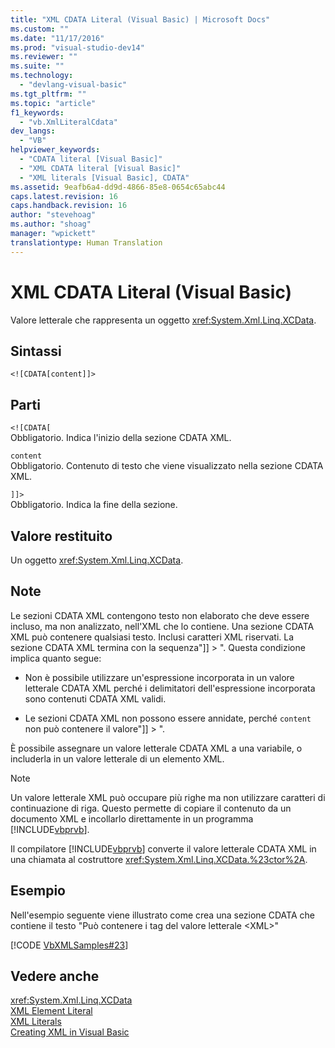 ```yaml
---
title: "XML CDATA Literal (Visual Basic) | Microsoft Docs"
ms.custom: ""
ms.date: "11/17/2016"
ms.prod: "visual-studio-dev14"
ms.reviewer: ""
ms.suite: ""
ms.technology: 
  - "devlang-visual-basic"
ms.tgt_pltfrm: ""
ms.topic: "article"
f1_keywords: 
  - "vb.XmlLiteralCdata"
dev_langs: 
  - "VB"
helpviewer_keywords: 
  - "CDATA literal [Visual Basic]"
  - "XML CDATA literal [Visual Basic]"
  - "XML literals [Visual Basic], CDATA"
ms.assetid: 9eafb6a4-dd9d-4866-85e8-0654c65abc44
caps.latest.revision: 16
caps.handback.revision: 16
author: "stevehoag"
ms.author: "shoag"
manager: "wpickett"
translationtype: Human Translation
---
```

# XML CDATA Literal (Visual Basic)
Valore letterale che rappresenta un oggetto <xref:System.Xml.Linq.XCData>.  
  
## Sintassi  
  
```  
<![CDATA[content]]>  
```  
  
## Parti  
 `<![CDATA[`  
 Obbligatorio.  Indica l'inizio della sezione CDATA XML.  
  
 `content`  
 Obbligatorio.  Contenuto di testo che viene visualizzato nella sezione CDATA XML.  
  
 `]]>`  
 Obbligatorio.  Indica la fine della sezione.  
  
## Valore restituito  
 Un oggetto <xref:System.Xml.Linq.XCData>.  
  
## Note  
 Le sezioni CDATA XML contengono testo non elaborato che deve essere incluso, ma non analizzato, nell'XML che lo contiene.  Una sezione CDATA XML può contenere qualsiasi testo.  Inclusi caratteri XML riservati.  La sezione CDATA XML termina con la sequenza"\]\] \> ".  Questa condizione implica quanto segue:  
  
-   Non è possibile utilizzare un'espressione incorporata in un valore letterale CDATA XML perché i delimitatori dell'espressione incorporata sono contenuti CDATA XML validi.  
  
-   Le sezioni CDATA XML non possono essere annidate, perché `content` non può contenere il valore"\]\] \> ".  
  
 È possibile assegnare un valore letterale CDATA XML a una variabile, o includerla in un valore letterale di un elemento XML.  
  
> [!NOTE]
>  Un valore letterale XML può occupare più righe ma non utilizzare caratteri di continuazione di riga.  Questo permette di copiare il contenuto da un documento XML e incollarlo direttamente in un programma [!INCLUDE[vbprvb](../../../csharp/programming-guide/concepts/linq/includes/vbprvb_md.md)].  
  
 Il compilatore [!INCLUDE[vbprvb](../../../csharp/programming-guide/concepts/linq/includes/vbprvb_md.md)] converte il valore letterale CDATA XML in una chiamata al costruttore <xref:System.Xml.Linq.XCData.%23ctor%2A>.  
  
## Esempio  
 Nell'esempio seguente viene illustrato come crea una sezione CDATA che contiene il testo "Può contenere i tag del valore letterale \<XML\>"  
  
 [!CODE [VbXMLSamples#23](../CodeSnippet/VS_Snippets_VBCSharp/VbXMLSamples#23)]  
  
## Vedere anche  
 <xref:System.Xml.Linq.XCData>   
 [XML Element Literal](../../../visual-basic/language-reference/xml-literals/xml-element-literal.md)   
 [XML Literals](../../../visual-basic/language-reference/xml-literals/index.md)   
 [Creating XML in Visual Basic](../../../visual-basic/programming-guide/language-features/xml/creating-xml.md)